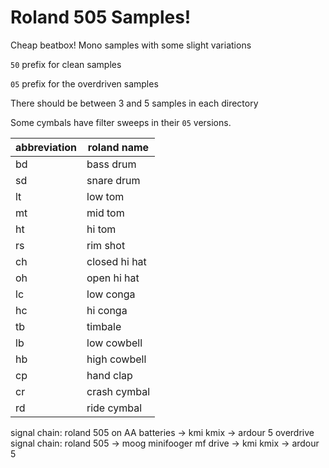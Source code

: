 # Roland 505 Samples!

Cheap beatbox! Mono samples with some slight variations

`50` prefix for clean samples

`05` prefix for the overdriven samples

There should be between 3 and 5 samples in each directory

Some cymbals have filter sweeps in their `05` versions.

| abbreviation     | roland name |
| ---      | ---       |
| bd | bass drum         |
| sd     | snare drum        |
| lt     | low tom        |
| mt     | mid tom    |
| ht     | hi tom    |
| rs     | rim shot    |
| ch     | closed hi hat  |
| oh     | open hi hat  |
| lc     | low conga |
| hc     | hi conga|
| tb     | timbale   |
| lb     | low cowbell   |
| hb     | high cowbell    |
| cp     | hand clap |
| cr     | crash cymbal  |
| rd     | ride cymbal |



signal chain: roland 505 on AA batteries -> kmi kmix -> ardour 5
overdrive signal chain: roland 505 -> moog minifooger mf drive -> kmi kmix -> ardour 5
